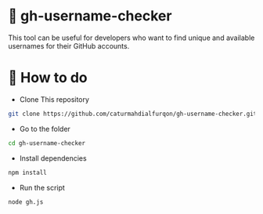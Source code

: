 # 🧐 gh-username-checker

This tool can be useful for developers who want to find unique and available usernames for their GitHub accounts.

# 🤔 How to do

- Clone This repository
```bash
git clone https://github.com/caturmahdialfurqon/gh-username-checker.git
```
- Go to the folder
```bash
cd gh-username-checker
```
- Install dependencies
```bash
npm install
```
- Run the script
```bash
node gh.js
```
